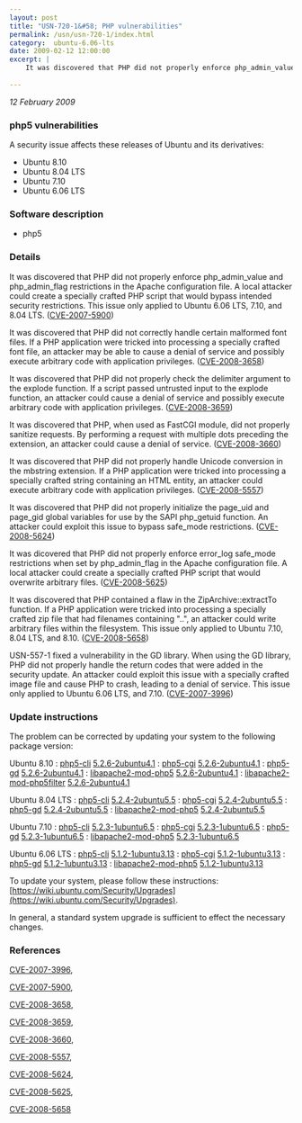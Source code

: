 ```yaml
---
layout: post
title: "USN-720-1&#58; PHP vulnerabilities"
permalink: /usn/usn-720-1/index.html
category:  ubuntu-6.06-lts
date: 2009-02-12 12:00:00
excerpt: |
    It was discovered that PHP did not properly enforce php_admin_value and php_admin_flag restrictions in the Apache configuration file. A local attacker could create a specially crafted PHP script that would bypass intended security restrictions. This issue only applied to Ubuntu 6.06 LTS, 7.10, and 8.04 LTS. ([CVE-2007-5900](http://people.ubuntu.com/~ubuntu-security/cve/CVE-2007-5900))
    
--- 
```

 
 

*12 February 2009*

### php5 vulnerabilities

A security issue affects these releases of Ubuntu and its derivatives:

* Ubuntu 8.10
* Ubuntu 8.04 LTS
* Ubuntu 7.10
* Ubuntu 6.06 LTS

### Software description

* php5 

### Details

It was discovered that PHP did not properly enforce php_admin_value and php_admin_flag restrictions in the Apache configuration file. A local attacker could create a specially crafted PHP script that would bypass intended security restrictions. This issue only applied to Ubuntu 6.06 LTS, 7.10, and 8.04 LTS. ([CVE-2007-5900](http://people.ubuntu.com/~ubuntu-security/cve/CVE-2007-5900))

It was discovered that PHP did not correctly handle certain malformed font files. If a PHP application were tricked into processing a specially crafted font file, an attacker may be able to cause a denial of service and possibly execute arbitrary code with application privileges. ([CVE-2008-3658](http://people.ubuntu.com/~ubuntu-security/cve/CVE-2008-3658))

It was discovered that PHP did not properly check the delimiter argument to the explode function. If a script passed untrusted input to the explode function, an attacker could cause a denial of service and possibly execute arbitrary code with application privileges. ([CVE-2008-3659](http://people.ubuntu.com/~ubuntu-security/cve/CVE-2008-3659)) 

It was discovered that PHP, when used as FastCGI module, did not properly sanitize requests. By performing a request with multiple dots preceding the extension, an attacker could cause a denial of service. ([CVE-2008-3660](http://people.ubuntu.com/~ubuntu-security/cve/CVE-2008-3660))

It was discovered that PHP did not properly handle Unicode conversion in the mbstring extension. If a PHP application were tricked into processing a specially crafted string containing an HTML entity, an attacker could execute arbitrary code with application privileges. ([CVE-2008-5557](http://people.ubuntu.com/~ubuntu-security/cve/CVE-2008-5557))

It was discovered that PHP did not properly initialize the page_uid and page_gid global variables for use by the SAPI php_getuid function. An attacker could exploit this issue to bypass safe_mode restrictions. ([CVE-2008-5624](http://people.ubuntu.com/~ubuntu-security/cve/CVE-2008-5624))

It was dicovered that PHP did not properly enforce error_log safe_mode restrictions when set by php_admin_flag in the Apache configuration file. A local attacker could create a specially crafted PHP script that would overwrite arbitrary files. ([CVE-2008-5625](http://people.ubuntu.com/~ubuntu-security/cve/CVE-2008-5625))

It was discovered that PHP contained a flaw in the ZipArchive::extractTo function. If a PHP application were tricked into processing a specially crafted zip file that had filenames containing &quot;..&quot;, an attacker could write arbitrary files within the filesystem. This issue only applied to Ubuntu 7.10, 8.04 LTS, and 8.10. ([CVE-2008-5658](http://people.ubuntu.com/~ubuntu-security/cve/CVE-2008-5658))

USN-557-1 fixed a vulnerability in the GD library. When using the GD library, PHP did not properly handle the return codes that were added in the security update. An attacker could exploit this issue with a specially crafted image file and cause PHP to crash, leading to a denial of service. This issue only applied to Ubuntu 6.06 LTS, and 7.10. ([CVE-2007-3996](http://people.ubuntu.com/~ubuntu-security/cve/CVE-2007-3996)) 

### Update instructions

The problem can be corrected by updating your system to the following package version:

Ubuntu 8.10
 : [php5-cli](https://launchpad.net/ubuntu/+source/php5) <span> [5.2.6-2ubuntu4.1](https://launchpad.net/ubuntu/+source/php5/5.2.6-2ubuntu4.1) </span> 
 : [php5-cgi](https://launchpad.net/ubuntu/+source/php5) <span> [5.2.6-2ubuntu4.1](https://launchpad.net/ubuntu/+source/php5/5.2.6-2ubuntu4.1) </span> 
 : [php5-gd](https://launchpad.net/ubuntu/+source/php5) <span> [5.2.6-2ubuntu4.1](https://launchpad.net/ubuntu/+source/php5/5.2.6-2ubuntu4.1) </span> 
 : [libapache2-mod-php5](https://launchpad.net/ubuntu/+source/php5) <span> [5.2.6-2ubuntu4.1](https://launchpad.net/ubuntu/+source/php5/5.2.6-2ubuntu4.1) </span> 
 : [libapache2-mod-php5filter](https://launchpad.net/ubuntu/+source/php5) <span> [5.2.6-2ubuntu4.1](https://launchpad.net/ubuntu/+source/php5/5.2.6-2ubuntu4.1) </span> 

Ubuntu 8.04 LTS
 : [php5-cli](https://launchpad.net/ubuntu/+source/php5) <span> [5.2.4-2ubuntu5.5](https://launchpad.net/ubuntu/+source/php5/5.2.4-2ubuntu5.5) </span> 
 : [php5-cgi](https://launchpad.net/ubuntu/+source/php5) <span> [5.2.4-2ubuntu5.5](https://launchpad.net/ubuntu/+source/php5/5.2.4-2ubuntu5.5) </span> 
 : [php5-gd](https://launchpad.net/ubuntu/+source/php5) <span> [5.2.4-2ubuntu5.5](https://launchpad.net/ubuntu/+source/php5/5.2.4-2ubuntu5.5) </span> 
 : [libapache2-mod-php5](https://launchpad.net/ubuntu/+source/php5) <span> [5.2.4-2ubuntu5.5](https://launchpad.net/ubuntu/+source/php5/5.2.4-2ubuntu5.5) </span> 

Ubuntu 7.10
 : [php5-cli](https://launchpad.net/ubuntu/+source/php5) <span> [5.2.3-1ubuntu6.5](https://launchpad.net/ubuntu/+source/php5/5.2.3-1ubuntu6.5) </span> 
 : [php5-cgi](https://launchpad.net/ubuntu/+source/php5) <span> [5.2.3-1ubuntu6.5](https://launchpad.net/ubuntu/+source/php5/5.2.3-1ubuntu6.5) </span> 
 : [php5-gd](https://launchpad.net/ubuntu/+source/php5) <span> [5.2.3-1ubuntu6.5](https://launchpad.net/ubuntu/+source/php5/5.2.3-1ubuntu6.5) </span> 
 : [libapache2-mod-php5](https://launchpad.net/ubuntu/+source/php5) <span> [5.2.3-1ubuntu6.5](https://launchpad.net/ubuntu/+source/php5/5.2.3-1ubuntu6.5) </span> 

Ubuntu 6.06 LTS
 : [php5-cli](https://launchpad.net/ubuntu/+source/php5) <span> [5.1.2-1ubuntu3.13](https://launchpad.net/ubuntu/+source/php5/5.1.2-1ubuntu3.13) </span> 
 : [php5-cgi](https://launchpad.net/ubuntu/+source/php5) <span> [5.1.2-1ubuntu3.13](https://launchpad.net/ubuntu/+source/php5/5.1.2-1ubuntu3.13) </span> 
 : [php5-gd](https://launchpad.net/ubuntu/+source/php5) <span> [5.1.2-1ubuntu3.13](https://launchpad.net/ubuntu/+source/php5/5.1.2-1ubuntu3.13) </span> 
 : [libapache2-mod-php5](https://launchpad.net/ubuntu/+source/php5) <span> [5.1.2-1ubuntu3.13](https://launchpad.net/ubuntu/+source/php5/5.1.2-1ubuntu3.13) </span> 

To update your system, please follow these instructions: [https://wiki.ubuntu.com/Security/Upgrades](https://wiki.ubuntu.com/Security/Upgrades).

In general, a standard system upgrade is sufficient to effect the necessary changes. 

### References

 
 [CVE-2007-3996](http://people.ubuntu.com/~ubuntu-security/cve/CVE-2007-3996), 

 [CVE-2007-5900](http://people.ubuntu.com/~ubuntu-security/cve/CVE-2007-5900), 

 [CVE-2008-3658](http://people.ubuntu.com/~ubuntu-security/cve/CVE-2008-3658), 

 [CVE-2008-3659](http://people.ubuntu.com/~ubuntu-security/cve/CVE-2008-3659), 

 [CVE-2008-3660](http://people.ubuntu.com/~ubuntu-security/cve/CVE-2008-3660), 

 [CVE-2008-5557](http://people.ubuntu.com/~ubuntu-security/cve/CVE-2008-5557), 

 [CVE-2008-5624](http://people.ubuntu.com/~ubuntu-security/cve/CVE-2008-5624), 

 [CVE-2008-5625](http://people.ubuntu.com/~ubuntu-security/cve/CVE-2008-5625), 

 [CVE-2008-5658](http://people.ubuntu.com/~ubuntu-security/cve/CVE-2008-5658)
 


